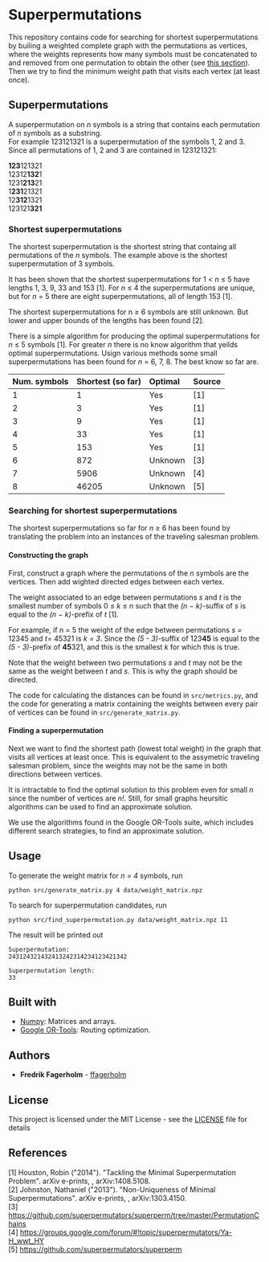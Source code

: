 
# Superpermutations
This repository contains code for searching for shortest superpermutations by builing a weighted complete graph with the permutations as vertices, where the weights represents how many symbols must be concatenated to and removed from one permutation to obtain the other (see 
[this section](#constructing-the-graph)). Then we try to find the minimum weight path that visits each vertex (at least once).

## Superpermutations
A superpermutation on *n* symbols is a string that contains each permutation of *n* symbols as a substring.   
For example 123121321 is a superpermutation of the symbols 1, 2 and 3. Since all permutations of 
1, 2 and 3  are contained in 123121321:

**123**121321  
12312**132**1  
1231**213**21  
1**231**21321  
12**312**1321  
123121**321**  

### Shortest superpermutations

The shortest superpermutation is the shortest string that containg all permutations of the *n* symbols. The example above is the shortest superpermutation of 3 symbols.  

It has been shown that the shortest superpermutations for 1 < *n* &#8804; 5 have lengths 1, 3, 9, 33 and 153 [1]. For *n* &#8804; 4 the superpermutations are unique, but for *n* = 5 there are eight superpermutations, all of length 153 [1].  

The shortest superpermutations for n &#8805; 6 symbols are still unknown. But lower and upper bounds of the lengths has been found [2].

There is a simple algorithm for producing the optimal superpermutations for *n* &#8804; 5 symbols [1]. For 
greater *n* there is no know algorithm that yeilds optimal superpermutations. Usign various methods some small superpermutations has been found for *n* = 6, 7, 8. The
best know so far are. 

| Num. symbols  | Shortest (so far) | Optimal | Source |
| ------------- |:------------------|:--------|:-------|
| 1             | 1                 | Yes     | [1]    |
| 2             | 3                 | Yes     | [1]    |
| 3             | 9                 | Yes     | [1]    |
| 4             | 33                | Yes     | [1]    |
| 5             | 153               | Yes     | [1]    |
| 6             | 872               | Unknown | [3]    |
| 7             | 5906              | Unknown | [4]    |
| 8             | 46205             | Unknown | [5]    |


### Searching for shortest superpermutations
The shortest superpermutations so far for *n* &#8805; 6 has been found by translating the problem into an instances of the traveling salesman problem. 

#### Constructing the graph
First, construct a graph where the permutations of the *n* symbols are the vertices. Then add wighted directed edges between each vertex.  

The weight associated to an edge between permutations *s* and *t* is the smallest number of symbols 0 &#8804; *k* &#8804; *n* such that the *(n − k)*-suffix of *s* is equal
to the *(n − k)*-prefix of *t* [1]. 

For example, if *n* = 5 the weight of the edge between permutations *s =* 12345 and *t=* 45321 is *k = 3*. Since the *(5 - 3)*-suffix of 123**45** is equal to the *(5 - 3)*-prefix of **45**321, and this is the smallest *k* for which this is true.

Note that the weight between two permutations *s* and *t* may not be the same as the weight between *t* and *s*. This is why the graph should be directed.

The code for calculating the distances can be found in `src/metrics.py`, and the code for generating a matrix containing the weights between every pair of vertices can be found in `src/generate_matrix.py`.

#### Finding a superpermutation
Next we want to find the shortest path (lowest total weight) in the graph that visits all vertices at least once. This is equivalent to the assymetric traveling salesman problem, since the weights may not be the same in both directions between vertices.

It is intractable to find the optimal solution to this problem even for small *n* since the number of vertices are *n!*. Still, for small graphs heursitic algorithms can be used to find an approximate solution.

We use the algorithms found in the Google OR-Tools suite, which includes different search strategies, to find an approximate solution. 

## Usage
To generate the weight matrix for *n = 4* symbols, run 
```
python src/generate_matrix.py 4 data/weight_matrix.npz
```
To search for superpermutation candidates, run
```
python src/find_superpermutation.py data/weight_matrix.npz 11
```
The result will be printed out
```
Superpermutation:
243124321432413242314234123421342

Superpermutation length:
33
```

## Built with
* [Numpy](http://www.numpy.org/): Matrices and arrays.
* [Google OR-Tools](https://developers.google.com/optimization/): Routing optimization.

## Authors

* **Fredrik Fagerholm** - [ffagerholm](https://github.com/ffagerholm)

## License

This project is licensed under the MIT License - see the [LICENSE](LICENSE) file for details

## References

[1] Houston, Robin ("2014"). "Tackling the Minimal Superpermutation Problem". arXiv e-prints, , arXiv:1408.5108.  
[2] Johnston, Nathaniel ("2013"). "Non-Uniqueness of Minimal Superpermutations". arXiv e-prints, , arXiv:1303.4150.  
[3] https://github.com/superpermutators/superperm/tree/master/PermutationChains  
[4] https://groups.google.com/forum/#!topic/superpermutators/Ya-H_wwt_HY  
[5] https://github.com/superpermutators/superperm  